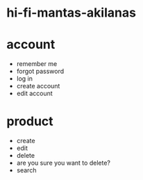 # hi-fi-mantas-akilanas

# account
* remember me
* forgot password
* log in 
* create account
* edit account

# product
* create
* edit
* delete
* are you sure you want to delete?
* search